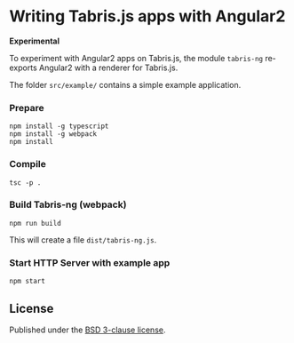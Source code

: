 # Writing Tabris.js apps with Angular2

**Experimental**

To experiment with Angular2 apps on Tabris.js, the module `tabris-ng` re-exports Angular2 with a renderer for Tabris.js.

The folder `src/example/` contains a simple example application.

### Prepare

    npm install -g typescript
    npm install -g webpack
    npm install

### Compile

    tsc -p .

### Build Tabris-ng (webpack)

    npm run build

This will create a file `dist/tabris-ng.js`.

### Start HTTP Server with example app

    npm start

## License

Published under the [BSD 3-clause license](https://github.com/eclipsesource/tabris-js/blob/master/LICENSE).
